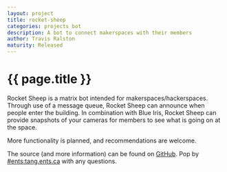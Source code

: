 ```yaml
---
layout: project
title: rocket-sheep
categories: projects bot
description: A bot to connect makerspaces with their members
author: Travis Ralston
maturity: Released
---
```


# {{ page.title }}

Rocket Sheep is a matrix bot intended for makerspaces/hackerspaces. Through use of a message queue, Rocket Sheep can announce when people enter the building. In combination with Blue Iris, Rocket Sheep can provide snapshots of your cameras for members to see what is going on at the space.

More functionality is planned, and recommendations are welcome.

The source (and more information) can be found on [GitHub](https://github.com/ENTS-Source/rocket-sheep). Pop by [#ents:tang.ents.ca](https://matrix.to/#/#ents:tang.ents.ca) with any questions.
